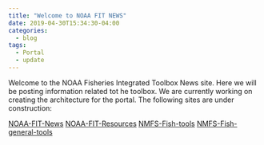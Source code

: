```yaml
---
title: "Welcome to NOAA FIT NEWS"
date: 2019-04-30T15:34:30-04:00
categories:
  - blog
tags:
  - Portal
  - update
---
```


Welcome to the NOAA Fisheries Integrated Toolbox News site. Here we will be posting information related tot he toolbox. We are currently working on creating the architecture for the portal.  The following sites are under construction:

[NOAA-FIT-News](https://noaa-fit-news.github.io)
[NOAA-FIT-Resources](https://noaa-fit-resouces.github.io)
[NMFS-Fish-tools](https://nmfs-fish-tools.github.io)
[NMFS-Fish-general-tools](https://nmfs-fish-general-tools.github.io)

